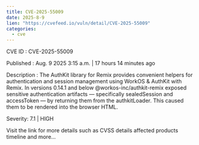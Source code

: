 ```yaml
--- 
title: CVE-2025-55009
date: 2025-8-9
lien: "https://cvefeed.io/vuln/detail/CVE-2025-55009"
categories:
  - cve
---
```


CVE ID : CVE-2025-55009

Published :  Aug. 9
2025
3:15 a.m. | 17 hours
14 minutes ago

Description : The AuthKit library for Remix provides convenient helpers for authentication and session management using WorkOS & AuthKit with Remix. In versions 0.14.1 and below
@workos-inc/authkit-remix exposed sensitive authentication artifacts — specifically sealedSession and accessToken — by returning them from the authkitLoader. This caused them to be rendered into the browser HTML.

Severity: 7.1 | HIGH

Visit the link for more details
such as CVSS details
affected products
timeline
and more...
